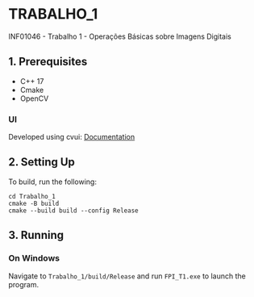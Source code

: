 # TRABALHO_1

INF01046 - Trabalho 1 - Operações Básicas sobre Imagens Digitais 

## 1. Prerequisites

- C++ 17
- Cmake
- OpenCV

### UI

Developed using cvui: [Documentation](https://fernandobevilacqua.com/cvui/) 

## 2. Setting Up

To build, run the following:

```shell
cd Trabalho_1
cmake -B build
cmake --build build --config Release
```

## 3. Running

### On Windows

Navigate to `Trabalho_1/build/Release` and run `FPI_T1.exe` to launch the program.
